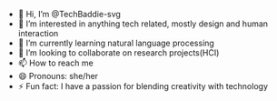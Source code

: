 - 👋 Hi, I’m @TechBaddie-svg
- 👀 I’m interested in anything tech related, mostly design and human interaction
- 🌱 I’m currently learning natural language processing
- 💞️ I’m looking to collaborate on research projects(HCI)
- 📫 How to reach me 
- 😄 Pronouns: she/her
- ⚡ Fun fact: I have a passion for blending creativity with technology

<!---
TechBaddie-svg/TechBaddie-svg is a ✨ special ✨ repository because its `README.md` (this file) appears on your GitHub profile.
You can click the Preview link to take a look at your changes.
--->
